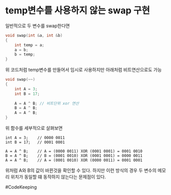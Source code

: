 # temp변수를 사용하지 않는 swap 구현

일반적으로 두 변수를 swap한다면 
```C++
void swap(int &a, int &b)
{
	int temp = a;
	a = b;
	b = temp;
}
```
위 코드처럼 temp변수를 만들어서 임시로 사용하지만 아래처럼 비트연산으로도 가능

```C++
void swap(~~)
{
	int A = 3;
	int B = 17;
	
	A = A ^ B; // 비트단위 xor 연산
	B = A ^ B;
	A = A ^ B;
}
```

위 함수를 세부적으로 살펴보면  
```
int A = 3;    // 0000 0011
int B = 17;   // 0001 0001

A = A ^ B;    // A = (0000 0011) XOR (0001 0001) = 0001 0010
B = A ^ B;    // B = (0001 0010) XOR (0001 0001) = 0000 0011
A = A ^ B;    // A = (0001 0010) XOR (0000 0011) = 0001 0001
```
위처럼 A와 B의 값이 바뀐것을 확인할 수 있다.
하지만 이런 방식의 경우 두 변수의 메모리 위치가 동일할 떄 동작하지 않는다는 문제점이 있다.

#CodeKeeping
